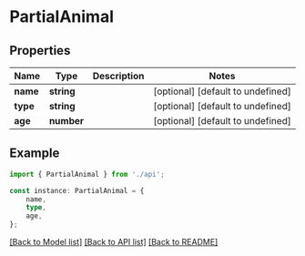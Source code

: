 # PartialAnimal


## Properties

Name | Type | Description | Notes
------------ | ------------- | ------------- | -------------
**name** | **string** |  | [optional] [default to undefined]
**type** | **string** |  | [optional] [default to undefined]
**age** | **number** |  | [optional] [default to undefined]

## Example

```typescript
import { PartialAnimal } from './api';

const instance: PartialAnimal = {
    name,
    type,
    age,
};
```

[[Back to Model list]](../README.md#documentation-for-models) [[Back to API list]](../README.md#documentation-for-api-endpoints) [[Back to README]](../README.md)
